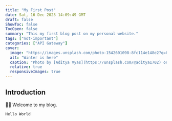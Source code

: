 ```yaml
---
title: "My First Post"
date: Sat, 16 Dec 2023 14:09:49 GMT
draft: false
ShowToc: false
TocOpen: false
summary: "This my first blog post on my personal website."
tags: ["not-important"]
categories: ["API Gateway"]
cover:
  image: "https://images.unsplash.com/photo-1542601098-8fc114e148e2?q=80&w=3540&auto=format&fit=crop&ixlib=rb-4.0.3&ixid=M3wxMjA3fDB8MHxwaG90by1wYWdlfHx8fGVufDB8fHx8fA%3D%3D"
  alt: "Winter is here"
  caption: "Photo by [Aditya Vyas](https://unsplash.com/@aditya1702) on [Unsplash](https://unsplash.com/photos/a-black-and-white-photo-of-snow-falling-PzhmEp_aDU4)"
  relative: true
  responsiveImages: true
---
```


## Introduction

👋🏼 Welcome to my blog.

```mermaid
Hello World
```
